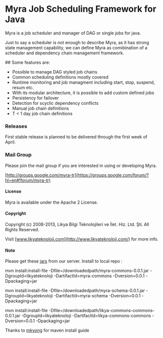 Myra Job Scheduling Framework for Java
====

Myra is a job scheduler and manager of DAG or single jobs for java.

Just to say a scheduler is not enough to describe Myra, as it has strong state management capability, we can define Myra as comibination of a scheduler and dependency chain management framework.

## Some features are:

* Possible to manage DAG styled job chains
* Common scheduling definitions mostly covered
* Runtime monitoring and job managment including start, stop, suspend, resum etc.
* With its modular architecture, it is possible to add custom defined jobs
* Persistency for failover
* Detection for scyclic dependency conflicts
* Manual job chain definitions
* T < 1 day job chain definitions

### Releases
First stable release is planned to be delivered through the first week of April.

### Mail Group

Please join the mail group if you are interested in using or developing Myra.

[http://groups.google.com/myra-tr](https://groups.google.com/forum/?hl=en#!forum/myra-tr)

#### License

Myra is available under the Apache 2 License.

#### Copyright

Copyright (c) 2008-2013, Likya Bilgi Teknolojileri ve İlet. Hiz. Ltd. Şti. All Rights Reserved.

Visit [www.likyateknoloji.com](http://www.likyateknoloji.com/) for more info.

#### Note
Please get these [jars](http://www.tlos.com.tr/myra/) from our server.
Install to local repo :

mvn install:install-file -Dfile=/downloadedpath/myra-commons-0.0.1.jar  -DgroupId=likyateknoloji -DartifactId=myra-commons -Dversion=0.0.1 -Dpackaging=jar 

mvn install:install-file -Dfile=/downloadedpath/myra-schema-0.0.1.jar  -DgroupId=likyateknoloji -DartifactId=myra-schema -Dversion=0.0.1 -Dpackaging=jar 

mvn install:install-file -Dfile=/downloadedpath/likya-commons-commons-0.0.1.jar  -DgroupId=likyateknoloji -DartifactId=likya-commons-commons -Dversion=0.0.1 -Dpackaging=jar 

Thanks to [mkyong]( http://www.mkyong.com/maven/how-to-include-library-manully-into-maven-local-repository/) for maven install guide
